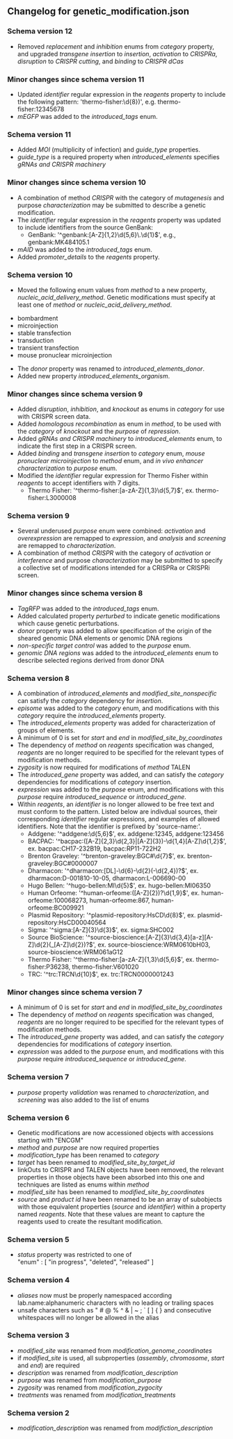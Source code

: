 ## Changelog for genetic_modification.json

### Schema version 12
* Removed *replacement* and *inhibition* enums from *category* property, and upgraded *transgene insertion* to *insertion*, *activation* to *CRISPRa*, *disruption* to *CRISPR cutting*, and *binding* to *CRISPR dCas*

### Minor changes since schema version 11

* Updated *identifier* regular expression in the *reagents* property to include the following pattern: 'thermo-fisher:\\d{8})', e.g. thermo-fisher:12345678
* *mEGFP* was added to the *introduced_tags* enum.

### Schema version 11
* Added *MOI* (multiplicity of infection) and *guide_type* properties.
* *guide_type* is a required property when *introduced_elements* specifies *gRNAs and CRISPR machinery*

### Minor changes since schema version 10

* A combination of method *CRISPR* with the category of *mutagenesis* and purpose *characterization* may be submitted to describe a genetic modification.
* The *identifier* regular expression in the *reagents* property was updated to include identifiers from the source GenBank:
  * GenBank: '^genbank:[A-Z]{1,2}\\d{5,6}\\.\\d{1}$', e.g., genbank:MK484105.1
* *mAID* was added to the *introduced_tags* enum.
* Added *promoter_details* to the *reagents* property.

### Schema version 10

* Moved the following enum values from *method* to a new property, *nucleic_acid_delivery_method*. Genetic modifications must specify at least one of *method* or *nucleic_acid_delivery_method*.
 - bombardment
 - microinjection
 - stable transfection
 - transduction
 - transient transfection
 - mouse pronuclear microinjection
* The *donor* property was renamed to *introduced_elements_donor*.
* Added new property *introduced_elements_organism*.

### Minor changes since schema version 9

* Added *disruption*, *inhibition*, and *knockout* as enums in *category* for use with CRISPR screen data.
* Added *homologous recombination* as enum in *method*, to be used with the *category* of *knockout* and the *purpose* of *repression*.
* Added *gRNAs and CRISPR machinery* to *introduced_elements* enum, to indicate the first step in a CRISPR screen.
* Added *binding* and *transgene insertion* to *category* enum, *mouse pronuclear microinjection* to *method* enum, and *in vivo enhancer characterization* to *purpose* enum.
* Modified the *identifier* regular expression for Thermo Fisher within *reagents* to accept identifiers with 7 digits.
  * Thermo Fisher: '^thermo-fisher:[a-zA-Z]{1,3}\\d{5,7}$', ex. thermo-fisher:L3000008

### Schema version 9

* Several underused *purpose* enum were combined: *activation* and *overexpression* are remapped to *expression*, and *analysis* and *screening* are remapped to *characterization*.
* A combination of method *CRISPR* with the category of *activation* or *interference* and purpose *characterization* may be submitted to specify a collective set of modifications intended for a CRISPRa or CRISPRi screen.

### Minor changes since schema version 8
* *TagRFP* was added to the *introduced_tags* enum.
* Added calculated property *perturbed* to indicate genetic modifications which cause genetic perturbations.
* *donor* property was added to allow specification of the origin of the sheared genomic DNA elements or genomic DNA regions
* *non-specific target control* was added to the *purpose* enum.
* *genomic DNA regions* was added to the *introduced_elements* enum to describe selected regions derived from donor DNA

### Schema version 8

* A combination of *introduced_elements* and *modified_site_nonspecific* can satisfy the *category* dependency for *insertion*.
* *episome* was added to the *category* enum, and modifications with this *category* require the *introduced_elements* property.
* The *introduced_elements* property was added for characterization of groups of elements.
* A minimum of 0 is set for *start* and *end* in *modified_site_by_coordinates*
* The dependency of *method* on *reagents* specification was changed, *reagents* are no longer required to be specified for the relevant types of modification methods.
* *zygosity* is now required for modifications of *method* TALEN
* The *introduced_gene* property was added, and can satisfy the *category* dependencies for modifications of *category* insertion.
* *expression* was added to the *purpose* enum, and modifications with this *purpose* require *introduced_sequence* or *introduced_gene*.
* Within *reagents*, an *identifier* is no longer allowed to be free text and must conform to the pattern. Listed below are indivdual sources, their corresponding *identifier* regular expressions, and examples of allowed identifiers. Note that the
identifier is prefixed by 'source-name:'.
  * Addgene: '^addgene:\\d{5,6}$', ex. addgene:12345, addgene:123456
  * BACPAC: '^bacpac:([A-Z]{2,3}\\d{2,3}|[A-Z]{3})-\\d{1,4}[A-Z]\\d{1,2}$', ex. bacpac:CH17-232B19, bacpac:RP11-722H2
  * Brenton Graveley: '^brenton-graveley:BGC#\\d{7}$', ex. brenton-graveley:BGC#0000007
  * Dharmacon: '^dharmacon:[DL]-\\d{6}-\\d{2}(-\\d{2,4})?$', ex. dharmacon:D-001810-10-05, dharmacon:L-006690-00
  * Hugo Bellen: '^hugo-bellen:MI\\d{5}$', ex. hugo-bellen:MI06350
  * Human Orfeome: '^human-orfeome:([A-Z]{2})?\\d{1,9}$', ex. human-orfeome:100068273, human-orfeome:867, human-orfeome:BC009921
  * Plasmid Repository: '^plasmid-repository:HsCD\\d{8}$', ex. plasmid-repository:HsCD00040564
  * Sigma: '^sigma:[A-Z]{3}\\d{3}$', ex. sigma:SHC002
  * Source BioScience: '^source-bioscience:[A-Z]{3}\\d{3,4}[a-z][A-Z]\\d{2}(\_[A-Z]\\d{2})?$', ex. source-bioscience:WRM0610bH03, source-bioscience:WRM061aG12
  * Thermo Fisher: '^thermo-fisher:[a-zA-Z]{1,3}\\d{5,6}$', ex. thermo-fisher:P36238, thermo-fisher:V601020
  * TRC: '^trc:TRCN\\d{10}$', ex. trc:TRCN0000001243

### Minor changes since schema version 7

* A minimum of 0 is set for *start* and *end* in *modified_site_by_coordinates*
* The dependency of *method* on *reagents* specification was changed, *reagents* are no longer required to be specified for the relevant types of modification methods.
* The *introduced_gene* property was added, and can satisfy the *category* dependencies for modifications of *category* insertion.
* *expression* was added to the *purpose* enum, and modifications with this *purpose* require *introduced_sequence* or *introduced_gene*.

### Schema version 7

* *purpose* property *validation* was renamed to *characterization*, and *screening* was also added to the list of enums

### Schema version 6

* Genetic modifications are now accessioned objects with accessions starting with "ENCGM"
* *method* and *purpose* are now required properties
* *modification_type* has been renamed to *category*
* *target* has been renamed to *modified_site_by_target_id*
* linkOuts to CRISPR and TALEN objects have been removed, the relevant properties in those objects have been absorbed into this one and techniques are listed as enums within *method*
* *modified_site* has been renamed to *modified_site_by_coordinates*
* *source* and *product id* have been renamed to be an array of subobjects with those equivalent properties (*source* and *identifier*) within a property named *reagents*. Note that these values are meant to capture the reagents used to create the resultant modification.

### Schema version 5

* *status* property was restricted to one of  
    "enum" : [
        "in progress",
        "deleted",
        "released"
    ]

### Schema version 4

* *aliases* now must be properly namespaced according lab.name:alphanumeric characters with no leading or trailing spaces
* unsafe characters such as " # @ % ^ & | ~ ; ` [ ] { } and consecutive whitespaces will no longer be allowed in the alias

### Schema version 3

* *modified_site* was renamed from *modification_genome_coordinates*
* if *modified_site* is used, all subproperties (*assembly*, *chromosome*, *start* and *end*) are required
* *description* was renamed from *modification_description*
* *purpose* was renamed from *modification_purpose*
* *zygosity* was renamed from *modification_zygocity*
* *treatments* was renamed from *modification_treatments*

### Schema version 2

* *modification_description* was renamed from *modifiction_description*
